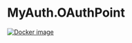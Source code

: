 # MyAuth.OAuthPoint

[![Docker image](https://img.shields.io/docker/v/ozzyext/myauth-oauth-point?sort=semver)](https://hub.docker.com/r/ozzyext/myauth-oauth-point)

